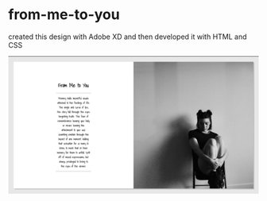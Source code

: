 # from-me-to-you
created this design with Adobe XD and then developed it with HTML and CSS

![](https://github.com/V3L0Z/from-me-to-you/blob/master/preview.png?raw=true)
